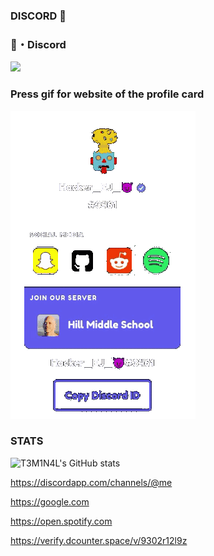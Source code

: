 ### DISCORD 👋


 <h3>🌙・Discord</h3>
 <a href="https://discord.com/users/861917446750863402">
  <img src="https://lanyard.cnrad.dev/api/861917446750863402">
</a>  
<h3>Press gif for website of the profile card</h3>
 <a href="https://t3m1n4l.github.io/ejdiscordprofile.github.io/">
  <img src="https://raw.githubusercontent.com/T3M1N4L/LOGO/main/discordprofile.gif">
</a>




### STATS

![T3M1N4L's GitHub stats](https://github-readme-stats.vercel.app/api?username=T3M1N4L&show_icons=true&theme=tokyonight)


https://discordapp.com/channels/@me

https://google.com

https://open.spotify.com

https://verify.dcounter.space/v/9302r12l9z
